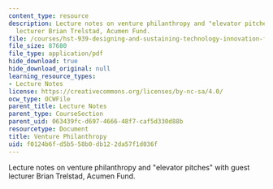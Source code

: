 ```yaml
---
content_type: resource
description: Lecture notes on venture philanthropy and "elevator pitches" with guest
  lecturer Brian Trelstad, Acumen Fund.
file: /courses/hst-939-designing-and-sustaining-technology-innovation-for-global-health-practice-spring-2008/f0124b6fd5b558b0db122da57f1d036f_lecture13.pdf
file_size: 87680
file_type: application/pdf
hide_download: true
hide_download_original: null
learning_resource_types:
- Lecture Notes
license: https://creativecommons.org/licenses/by-nc-sa/4.0/
ocw_type: OCWFile
parent_title: Lecture Notes
parent_type: CourseSection
parent_uid: 063439fc-d697-4666-48f7-caf5d330d88b
resourcetype: Document
title: Venture Philanthropy
uid: f0124b6f-d5b5-58b0-db12-2da57f1d036f
---
```

Lecture notes on venture philanthropy and "elevator pitches" with guest lecturer Brian Trelstad, Acumen Fund.